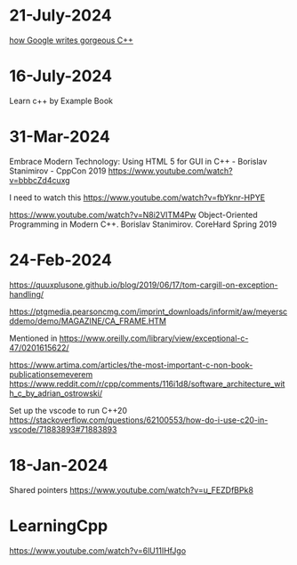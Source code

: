 # 21-July-2024
[how Google writes gorgeous C++](https://www.youtube.com/watch?v=6lU11IHfJgo)  

# 16-July-2024
Learn c++ by Example Book

# 31-Mar-2024
Embrace Modern Technology: Using HTML 5 for GUI in C++ - Borislav Stanimirov - CppCon 2019
https://www.youtube.com/watch?v=bbbcZd4cuxg

I need to watch this
https://www.youtube.com/watch?v=fbYknr-HPYE

https://www.youtube.com/watch?v=N8i2VITM4Pw
Object-Oriented Programming in Modern C++. Borislav Stanimirov. CoreHard Spring 2019

# 24-Feb-2024
https://quuxplusone.github.io/blog/2019/06/17/tom-cargill-on-exception-handling/

https://ptgmedia.pearsoncmg.com/imprint_downloads/informit/aw/meyerscddemo/demo/MAGAZINE/CA_FRAME.HTM

Mentioned in https://www.oreilly.com/library/view/exceptional-c-47/0201615622/

https://www.artima.com/articles/the-most-important-c-non-book-publicationsemeverem
https://www.reddit.com/r/cpp/comments/116i1d8/software_architecture_with_c_by_adrian_ostrowski/

Set up the vscode to run C++20
https://stackoverflow.com/questions/62100553/how-do-i-use-c20-in-vscode/71883893#71883893

# 18-Jan-2024
Shared pointers
https://www.youtube.com/watch?v=u_FEZDfBPk8

# LearningCpp
https://www.youtube.com/watch?v=6lU11IHfJgo
